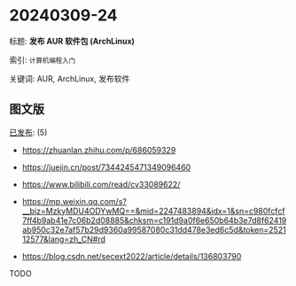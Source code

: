 # 20240309-24

标题:
**发布 AUR 软件包 (ArchLinux)**

索引: `计算机编程入门`

关键词: AUR, ArchLinux, 发布软件


## 图文版

[已发布](./a.md): (5)

+ <https://zhuanlan.zhihu.com/p/686059329>
+ <https://juejin.cn/post/7344245471349096460>
+ <https://www.bilibili.com/read/cv33089622/>

+ <https://mp.weixin.qq.com/s?__biz=MzkyMDU4ODYwMQ==&mid=2247483894&idx=1&sn=c980fcfcf7ff4b9ab41e7c06b2d08885&chksm=c191d9a0f6e650b64b3e7d8f62419ab950c32e7af57b29d9360a99587080c31dd478e3ed6c5d&token=252112577&lang=zh_CN#rd>

+ <https://blog.csdn.net/secext2022/article/details/136803790>

TODO
